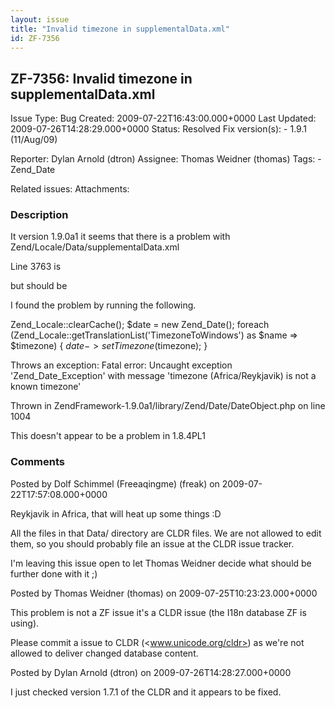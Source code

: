 ```yaml
---
layout: issue
title: "Invalid timezone in supplementalData.xml"
id: ZF-7356
---
```


ZF-7356: Invalid timezone in supplementalData.xml
-------------------------------------------------

 Issue Type: Bug Created: 2009-07-22T16:43:00.000+0000 Last Updated: 2009-07-26T14:28:29.000+0000 Status: Resolved Fix version(s): - 1.9.1 (11/Aug/09)
 
 Reporter:  Dylan Arnold (dtron)  Assignee:  Thomas Weidner (thomas)  Tags: - Zend\_Date
 
 Related issues: 
 Attachments: 
### Description

It version 1.9.0a1 it seems that there is a problem with Zend/Locale/Data/supplementalData.xml

Line 3763 is

but should be

I found the problem by running the following.

Zend\_Locale::clearCache(); $date = new Zend\_Date(); foreach (Zend\_Locale::getTranslationList('TimezoneToWindows') as $name => $timezone) { $date->setTimezone($timezone); }

Throws an exception: Fatal error: Uncaught exception 'Zend\_Date\_Exception' with message 'timezone (Africa/Reykjavik) is not a known timezone'

Thrown in ZendFramework-1.9.0a1/library/Zend/Date/DateObject.php on line 1004

This doesn't appear to be a problem in 1.8.4PL1

 

 

### Comments

Posted by Dolf Schimmel (Freeaqingme) (freak) on 2009-07-22T17:57:08.000+0000

Reykjavik in Africa, that will heat up some things :D

All the files in that Data/ directory are CLDR files. We are not allowed to edit them, so you should probably file an issue at the CLDR issue tracker.

I'm leaving this issue open to let Thomas Weidner decide what should be further done with it ;)

 

 

Posted by Thomas Weidner (thomas) on 2009-07-25T10:23:23.000+0000

This problem is not a ZF issue it's a CLDR issue (the I18n database ZF is using).

Please commit a issue to CLDR (<www.unicode.org/cldr>) as we're not allowed to deliver changed database content.

 

 

Posted by Dylan Arnold (dtron) on 2009-07-26T14:28:27.000+0000

I just checked version 1.7.1 of the CLDR and it appears to be fixed.

 

 